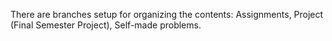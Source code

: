 There are branches setup for organizing the contents:
Assignments,
Project (Final Semester Project),
Self-made problems.
